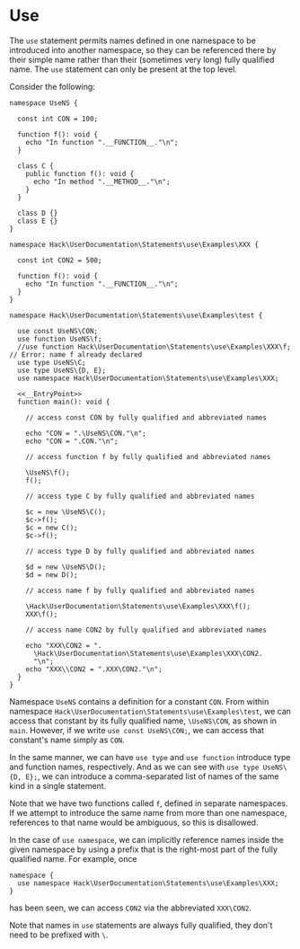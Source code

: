 # Use

The `use` statement permits names defined in one namespace to be introduced into another namespace, so they can be referenced
there by their simple name rather than their (sometimes very long) fully qualified name. The `use` statement can only be
present at the top level.

Consider the following:

```hack file:use.hack
namespace UseNS {

  const int CON = 100;

  function f(): void {
    echo "In function ".__FUNCTION__."\n";
  }

  class C {
    public function f(): void {
      echo "In method ".__METHOD__."\n";
    }
  }

  class D {}
  class E {}
}

namespace Hack\UserDocumentation\Statements\use\Examples\XXX {

  const int CON2 = 500;

  function f(): void {
    echo "In function ".__FUNCTION__."\n";
  }
}

namespace Hack\UserDocumentation\Statements\use\Examples\test {

  use const UseNS\CON;
  use function UseNS\f;
  //use function Hack\UserDocumentation\Statements\use\Examples\XXX\f;  // Error: name f already declared
  use type UseNS\C;
  use type UseNS\{D, E};
  use namespace Hack\UserDocumentation\Statements\use\Examples\XXX;

  <<__EntryPoint>>
  function main(): void {

    // access const CON by fully qualified and abbreviated names

    echo "CON = ".\UseNS\CON."\n";
    echo "CON = ".CON."\n";

    // access function f by fully qualified and abbreviated names

    \UseNS\f();
    f();

    // access type C by fully qualified and abbreviated names

    $c = new \UseNS\C();
    $c->f();
    $c = new C();
    $c->f();

    // access type D by fully qualified and abbreviated names

    $d = new \UseNS\D();
    $d = new D();

    // access name f by fully qualified and abbreviated names

    \Hack\UserDocumentation\Statements\use\Examples\XXX\f();
    XXX\f();

    // access name CON2 by fully qualified and abbreviated names

    echo "XXX\CON2 = ".
      \Hack\UserDocumentation\Statements\use\Examples\XXX\CON2.
      "\n";
    echo "XXX\\CON2 = ".XXX\CON2."\n";
  }
}
```

Namespace `UseNS` contains  a definition for a constant `CON`. From within namespace `Hack\UserDocumentation\Statements\use\Examples\test`, we
can access that constant by its fully qualified name, `\UseNS\CON`, as shown in `main`. However, if we write `use const UseNS\CON;`, we can
access that constant's name simply as `CON`.

In the same manner, we can have `use type` and `use function` introduce type and function names, respectively. And as we can see
with `use type UseNS\{D, E};`, we can introduce a comma-separated list of names of the same kind in a single statement.

Note that we have two functions called `f`, defined in separate namespaces. If we attempt to introduce the same name from more than
one namespace, references to that name would be ambiguous, so this is disallowed.

In the case of `use namespace`, we can implicitly reference names inside the given namespace by using a prefix that is the right-most
part of the fully qualified name. For example, once

```hack file:use.hack
namespace {
  use namespace Hack\UserDocumentation\Statements\use\Examples\XXX;
}
```

has been seen, we can access `CON2` via the abbreviated `XXX\CON2`.

Note that names in `use` statements are always fully qualified, they don't need
to be prefixed with `\`.
